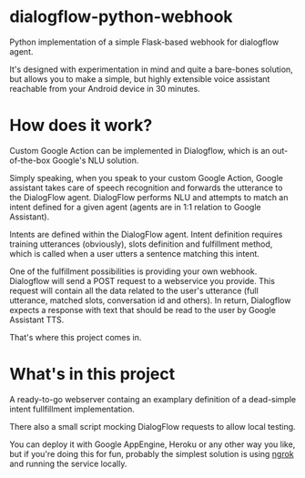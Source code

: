 # dialogflow-python-webhook

Python implementation of a simple Flask-based webhook for dialogflow agent.

It's designed with experimentation in mind and quite a bare-bones solution, 
but allows you to make a simple, but highly extensible voice assistant reachable from your Android device in 30 minutes.

# How does it work?
Custom Google Action can be implemented in Dialogflow, which is an out-of-the-box Google's NLU solution.

Simply speaking, when you speak to your custom Google Action, Google assistant takes care of speech recognition 
and forwards the utterance to the DialogFlow agent.
DialogFlow performs NLU and attempts to match an intent defined for a given agent (agents are in 1:1 relation to Google Assistant).

Intents are defined within the DialogFlow agent. Intent definition requires training utterances (obviously), 
slots definition and fulfillment method, which is called when a user utters a sentence matching this intent.

One of the fulfillment possibilities is providing your own webhook. Dialogflow will send a POST request to a webservice you provide.
This request will contain all the data related to the user's utterance (full utterance, matched slots, conversation id and others).
In return, Dialogflow expects a response with text that should be read to the user by Google Assistant TTS.

That's where this project comes in.

# What's in this project

A ready-to-go webserver containg an examplary definition of a dead-simple intent fullfillment implementation.

There also a small script mocking DialogFlow requests to allow local testing.

You can deploy it with Google AppEngine, Heroku or any other way you like, 
but if you're doing this for fun, probably the simplest solution is using 
[ngrok](https://ngrok.com/) and running the service locally.
